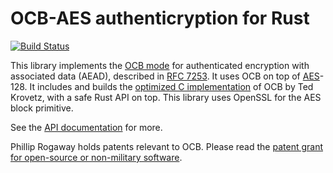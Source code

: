 # OCB-AES authenticryption for Rust

[![Build Status](https://travis-ci.org/kmcallister/ocb.rs.svg?branch=master)](https://travis-ci.org/kmcallister/ocb.rs)

This library implements the [OCB mode][] for authenticated encryption with
associated data (AEAD), described in [RFC 7253][].  It uses OCB on top of
[AES][]-128.  It includes and builds the [optimized C implementation][] of OCB
by Ted Krovetz, with a safe Rust API on top.  This library uses OpenSSL for the
AES block primitive.

See the [API documentation](https://kmcallister.github.io/docs/ocb.rs/ocb/index.html) for more.

Phillip Rogaway holds patents relevant to OCB.  Please read the [patent grant
for open-source or non-military software](http://web.cs.ucdavis.edu/~rogaway/ocb/grant.htm).

[OCB mode]: http://web.cs.ucdavis.edu/~rogaway/ocb/
[AES]: http://en.wikipedia.org/wiki/Advanced_Encryption_Standard
[optimized C implementation]: http://web.cs.ucdavis.edu/~rogaway/ocb/news/
[RFC 7253]: http://tools.ietf.org/html/rfc7253

